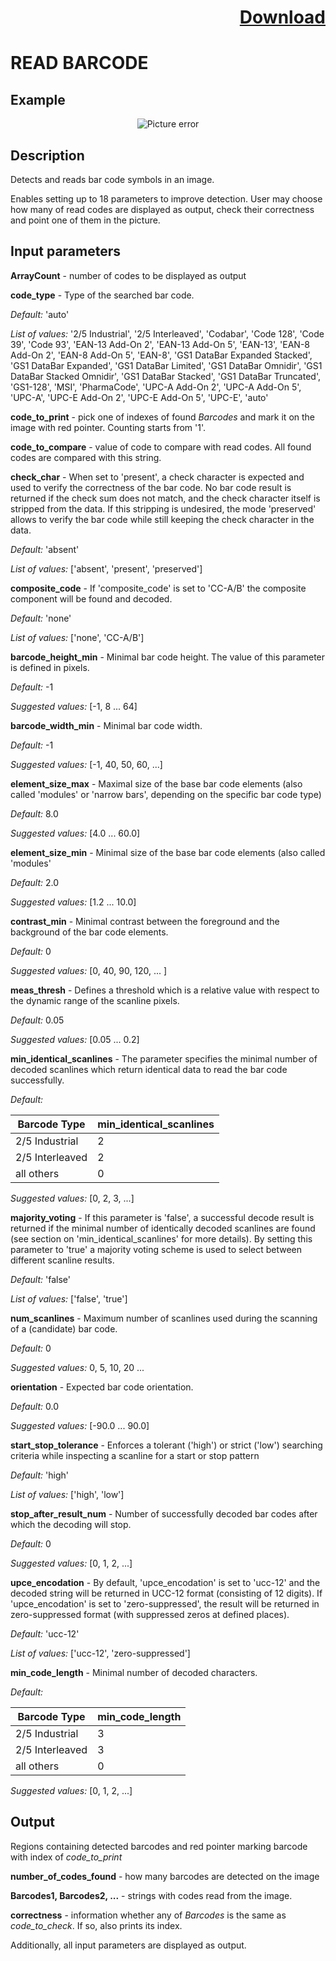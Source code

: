 # <p align="right"><a class="github-button" aria-label="Download ntkme/github-buttons on GitHub" href="https://github.com/Balluff-BVS/halconscripts/raw/master/Barcodes/barcodes.zip" data-icon="octicon-cloud-download">Download</a></p>

READ BARCODE
===========
Example
---------
<p align="center">
  <img src="https://github.com/Balluff-BVS/halconscripts/blob/master/Barcodes/barcodes_img.PNG?raw=true" alt="Picture error">
</p>

Description
----------
Detects and reads bar code symbols in an image.

Enables setting up to 18 parameters to improve detection. User may choose how many of read codes are displayed as output, check their correctness and point one of them in the picture. 

Input parameters
--------------
**ArrayCount** - number of codes to be displayed as output

**code_type** - Type of the searched bar code.

*Default:* 'auto'

*List of values:*  '2/5 Industrial', '2/5 Interleaved', 'Codabar', 'Code 128', 'Code 39', 'Code 93', 'EAN-13 Add-On 2', 'EAN-13 Add-On 5', 'EAN-13', 'EAN-8 Add-On 2', 'EAN-8 Add-On 5', 'EAN-8', 'GS1 DataBar Expanded Stacked', 'GS1 DataBar Expanded', 'GS1 DataBar Limited', 'GS1 DataBar Omnidir', 'GS1 DataBar Stacked Omnidir', 'GS1 DataBar Stacked', 'GS1 DataBar Truncated', 'GS1-128', 'MSI', 'PharmaCode', 'UPC-A Add-On 2', 'UPC-A Add-On 5', 'UPC-A', 'UPC-E Add-On 2', 'UPC-E Add-On 5', 'UPC-E', 'auto'

**code_to_print** - pick one of indexes of found *Barcodes* and mark it on the image with red pointer. Counting starts from '1'.

**code_to_compare** - value of code to compare with read codes. All found codes are compared with this string.

**check_char** - When set to 'present', a check character is expected and used to verify the 
		correctness of the bar code. No bar code result is returned if the check 
		sum does not match, and the check character itself is stripped from the 
		data. If this stripping is undesired, the mode 'preserved' allows to verify
		the bar code while still keeping the check character in the data.
    
*Default:* 'absent'
    
*List of values:* ['absent', 'present', 'preserved']

**composite_code** - If 'composite_code' is set to 'CC-A/B' the composite component will be found and decoded.

*Default:* 'none'

*List of values:* ['none', 'CC-A/B']

**barcode_height_min** - Minimal bar code height. The value of this parameter is defined in pixels.

*Default:* -1

*Suggested values:* [-1, 8 ... 64]

**barcode_width_min** - Minimal bar code width.

*Default:* -1

*Suggested values:* [-1, 40, 50, 60, ...]

**element_size_max** - Maximal size of the base bar code elements (also called 'modules' 
			or 'narrow bars', depending on the specific bar code type)
      
*Default:* 8.0

*Suggested values:* [4.0 ... 60.0]
			
**element_size_min** - Minimal size of the base bar code elements (also called 'modules' 

*Default:* 2.0

*Suggested values:* [1.2 ... 10.0]

**contrast_min** - Minimal contrast between the foreground and the background of the bar code elements.

*Default:* 0

*Suggested values:* [0, 40, 90, 120, ... ]

**meas_thresh** - Defines a threshold which is a relative value with respect to the dynamic 
		range of the scanline pixels.

*Default:* 0.05

*Suggested values:* [0.05 ... 0.2]


**min_identical_scanlines** - The parameter specifies the minimal number of decoded scanlines
			which return identical data to read the bar code successfully.
      
*Default:*

| Barcode Type    | min_identical_scanlines |   
|-----------------|-------------------------|
| 2/5 Industrial  | 2                       |
| 2/5 Interleaved | 2                       |
| all others      | 0                       |

        
*Suggested values:* [0, 2, 3, ...]

			
**majority_voting** - If this parameter is 'false', a successful decode result is returned 
			if the minimal number of identically decoded scanlines are found 
			(see section on 'min_identical_scanlines' for more details). 
			By setting this parameter to 'true' a majority voting scheme is 
			used to select between different scanline results.
      
*Default:* 'false'

*List of values:* ['false', 'true']

**num_scanlines** - Maximum number of scanlines used during the scanning of 
			a (candidate) bar code.
      
*Default:* 0

*Suggested values:* 0, 5, 10, 20 ...

**orientation** - Expected bar code orientation.

*Default:* 0.0

*Suggested values:* [-90.0 ... 90.0]

**start_stop_tolerance** - Enforces a tolerant ('high') or strict ('low') searching criteria 
			while inspecting a scanline for a start or stop pattern
      
*Default:* 'high'

*List of values:* ['high', 'low']	

**stop_after_result_num** - Number of successfully decoded bar codes after which 
				the decoding will stop.

*Default:* 0

*Suggested values:* [0, 1, 2, ...]

**upce_encodation** - By default, 'upce_encodation' is set to 'ucc-12' and the decoded 
			string will be returned in UCC-12 format (consisting of 12 digits).
			If 'upce_encodation' is set to 'zero-suppressed', the result will 
			be returned in zero-suppressed format 
			(with suppressed zeros at defined places).
      
*Default:* 'ucc-12'

*List of values:* ['ucc-12', 'zero-suppressed']

**min_code_length** - Minimal number of decoded characters.

*Default:*

| Barcode Type    | min_code_length |
|-----------------|-----------------|
| 2/5 Industrial  | 3               |
| 2/5 Interleaved | 3               |
| all others      | 0               |

*Suggested values:* [0, 1, 2, ...]

 

Output
---------
Regions containing detected barcodes and red pointer marking barcode with index of *code_to_print*

**number_of_codes_found** - how many barcodes are detected on the image

**Barcodes1, Barcodes2, ...** - strings with codes read from the image.

**correctness** - information whether any of *Barcodes* is the same as *code_to_check*. If so, also prints its index.

Additionally, all input parameters are displayed as output.

